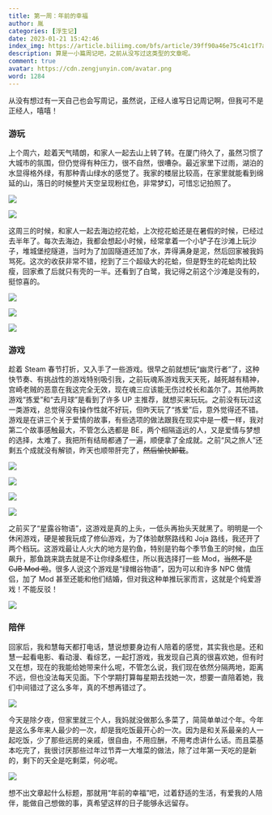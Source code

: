 ```yaml
---
title: 第一周：年前的幸福
author: 胤
categories: [浮生记]
date: 2023-01-21 15:42:46
index_img: https://article.biliimg.com/bfs/article/39ff90a46e75c41c1f7adf734c0299846981bd8b.jpg@500w.webp
description: 算是一小篇周记吧，之前从没写过这类型的文章呢。
comment: true
avatar: https://cdn.zengjunyin.com/avatar.png
word: 1284
---
```


从没有想过有一天自己也会写周记，虽然说，正经人谁写日记周记啊，但我可不是正经人，嘻嘻！

### 游玩

上个周六，趁着天气晴朗，和家人一起去山上转了转。在厦门待久了，虽然习惯了大城市的氛围，但仍觉得有种压力，很不自然，很嘈杂。最近家里下过雨，湖泊的水显得格外绿，有那种青山绿水的感觉了。我家的楼层比较高，在家里就能看到绵延的山，落日的时候整片天空呈现粉红色，非常梦幻，可惜忘记拍照了。

![](https://article.biliimg.com/bfs/article/99e9b07da9d896dd1252ae5a05e596ac9dab1de9.jpg@800w_400h_1c.webp)

![](https://article.biliimg.com/bfs/article/5d3b50abe882119eca45047b6074ee5015bc74ac.jpg@800w_400h_1c.webp)

这周三的时候，和家人一起去海边挖花蛤，上次挖花蛤还是在暑假的时候，已经过去半年了。每次去海边，我都会想起小时候，经常拿着一个小铲子在沙滩上玩沙子，堆城堡挖隧道，当时为了加固隧道还加了水，弄得满身是泥，然后回家被我妈骂死。这次的收获非常不错，挖到了三个超级大的花蛤，但是野生的花蛤肉比较瘦，回家煮了后就只有壳的一半。还看到了白鹭，我记得之前这个沙滩是没有的，挺惊喜的。

![](https://article.biliimg.com/bfs/article/e0b27ddd8caf7aab9316ab3e2655e7c956bba655.jpg@800w_400h_1c.webp)

![](https://article.biliimg.com/bfs/article/9fd7444499240ce7b91a50b5fbaaa74e6fb0fa7d.jpg@800w_400h_1c.webp)

![](https://article.biliimg.com/bfs/article/277c6f0b491a4fe3b8866b968218bc67b4646345.jpg@800w_400h_1c.webp)

### 游戏

趁着 Steam 春节打折，又入手了一些游戏。很早之前就想玩“幽灵行者”了，这种快节奏、有挑战性的游戏特别吸引我，之前玩魂系游戏我天天死，越死越有精神，宫崎老贼的恶意在我这完全无效，现在魂三应该能无伤过校长和盖尔了。其他两款游戏“拣爱”和“去月球”是看到了许多 UP 主推荐，就想买来玩玩。之前没有玩过这一类游戏，总觉得没有操作性就不好玩，但昨天玩了“拣爱”后，意外觉得还不错。游戏是在讲三个关于爱情的故事，有些选项的做法跟我在现实中是一模一样，我对第二个故事感触最大，不管怎么选都是 BE，两个相隔遥远的人，又是爱情与梦想的选择，太难了。我把所有结局都通了一遍，顺便拿了全成就。之前“风之旅人”还剩五个成就没有解锁，昨天也顺带肝完了，~~然后愉快卸载~~。

![](https://article.biliimg.com/bfs/article/50e71e0cde7b09839b38627039d1dce557d3ab35.png@800w_400h_1c.webp)

![](https://article.biliimg.com/bfs/article/37545598c9e30f2d428e3528557394f74a7ae9a2.png@800w_400h_1c.webp)

![](https://article.biliimg.com/bfs/article/2397ab4730a48454d59ddc96d9b96d34c77d0f70.png@800w_400h_1c.webp)

![](https://article.biliimg.com/bfs/article/7db747fe19cf28e6d38bc9fd6e6ffc249a6e5fa8.png@800w_400h_1c.webp)

之前买了“星露谷物语”，这游戏是真的上头，一低头再抬头天就黑了。明明是一个休闲游戏，硬是被我玩成了修仙游戏，为了体验献祭路线和 Joja 路线，我还开了两个档玩。这游戏最让人火大的地方是钓鱼，特别是钓每个季节鱼王的时候，血压飙升，那鱼跳来跳去就是不让你绿条框住，所以我选择打一些 Mod，~~当然不是 CJB Mod 啦~~。很多人说这个游戏是“绿帽谷物语”，因为可以和许多 NPC 做情侣，加了 Mod 甚至还能和他们结婚，但对我这种单推玩家而言，这就是个纯爱游戏！不能反驳！

![](https://article.biliimg.com/bfs/article/4d9f050d66f8a9dac7196f3b0bba1faf47ac2470.png@800w_400h_1c.webp)

### 陪伴

回家后，我和慧每天都打电话，慧说想要身边有人陪着的感觉，其实我也是。还和慧一起看电影、看动漫、看综艺，一起打游戏，我发现自己真的很喜欢她，但有时又在想，现在的我能给她带来什么呢，不管怎么说，我们现在依然分隔两地，距离不远，但也没法每天见面。下个学期打算每星期去找她一次，想要一直陪着她，我们中间错过了这么多年，真的不想再错过了。

![](https://article.biliimg.com/bfs/article/c91ceafe322e48e0f5ad9817947995b981aaed02.png@800w_400h_1c.webp)

今天是除夕夜，但家里就三个人，我妈就没做那么多菜了，简简单单过个年。今年是这么多年来人最少的一次，却是我吃饭最开心的一次。因为是和关系最亲的人一起吃饭，少了那些远房的亲戚，很自由，不用应酬，不用考虑讲什么话。而且菜基本吃完了，我很讨厌那些过年过节弄一大堆菜的做法，除了过年第一天吃的是新的，剩下的天全是吃剩菜，何必呢。

![](https://article.biliimg.com/bfs/article/b74589adee4e7b259ed2b9ec1d3a7f02c72beb77.jpg@800w_400h_1c.webp)

想不出文章起什么标题，那就用“年前的幸福”吧，过着舒适的生活，有爱我的人陪伴，能做自己想做的事，真希望这样的日子能够永远留存。